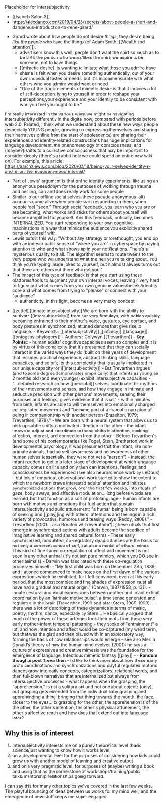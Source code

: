 Placeholder for intersubjectivity.

- [[Isabela Salon 3]]
- https://alexdanco.com/2019/04/28/secrets-about-people-a-short-and-dangerous-introduction-to-rene-girard/
* Girard wrote about how people do not desire _things_, they desire being _like the people_ who have the things
(cf Adam Smith: [[Wealth and attention]]).
	* advertisers know this well: people don't want the shirt so much as to be LIKE the person who wears/likes the shirt; we aspire to be someone, not to have things
	* [[mimetic desire]] is wanting to imitate what those you admire have
	* shame is felt when you desire something authentically, out of your own individual tastes or needs, but it's incommensurate with what others who you admire would want or need
	* "One of the tragic elements of mimetic desire is that it induces a lot of self-deception: lying to yourself in order to reshape your perceptions,your experience and your identity to be consistent with who you feel you ought to be."

I'm really interested in the various ways we might be navigating intersubjetivity differently in the digital now, compared with periods before web 2.0. Related, I think what we understand about these new ways people (especially YOUNG people, growing up expressing themselves and sharing their narratives online from the start of adolescence) are sharing their experiences and identity-related constructions has huge implications for language development, the phenomenology of consciousness, and (maybe?) shifts to a collective consciousness that may be important to consider deeply (there's a rabbit hole we could spend an entire new wiki on). For example, this article: https://aaronzlewis.com/blog/2020/02/18/being-your-selves-identity-r-and-d-on-the-pseudonymous-internet/
* Part of Lewis' argument is that online identity experiments, like using an anonymous pseudonym for the purposes of working through trauma and healing, can and does really work for some people
* Similar to our offline social selves, these pseudo-anonymous (alt) accounts come alive when people start responding to them, when people feel "seen." Through social feedback, you learn who you are or are becoming; what works and sticks for others about yourself will become amplified for yourself. And this feedback, critically, becomes INTERNALIZED. You start responding to your own cognitive machinations in a way that mimics the audience you explicitly shared parts of yourself with. 
* Lewis puts it this way: "Without any strategy or forethought, you end up with an indescribable sense of “where you are” in cyberspace by paying attention to who and what shows up in your notifications. There’s a mysterious quality to it all. The algorithm seems to route tweets to the very people who will understand what the hell you’re talking about. You think you’re typing inside jokes to yourself, but it almost always turns out that there are others out there who get you."
* The impact of this type of feedback is that you start using these platforms/tools to augment your own internal voices, leaving it very hard to figure out what comes from your own genuine values/beliefs/identity core and what comes from trying to "please" or connect with your "audience"
	* authenticity, in this light, becomes a very murky concept

- [[zettel]][[innate intersubjectivity]] We are born with the ability to cultivate [[intersubjectivity]] from our very first days, with babies quickly becoming entrained to their mother's voice, gestures, eye contact, and body postures in synchronized, attuned dances that give rise to language.
        - Keywords:: [[intersubjectivity]] [[infancy]] [[language]] [[ontogeny-phylogeny]]
        - Authors:: Colywyn [[Trevarthen]] 
        - **Key Points**:: 
            - human adults' cognitive capacities seem so complex and it is by virtue of this complexity that it's presumed that they can socially interact in the varied ways they do (built on their years of development that includes practical experience, abstract thinking skills, language capacities, and so on); its this complexity that is usually implicated in our unique capacity for i[[intersubjectivity]]
            - But Trevarthen argues (and to some degree demonstrates empirically) that infants as young as 2 months old (and even younger) exhibit intersubjective capacities
                - "...detailed research on how [[neonatal]] selves coordinate the rhythms of their movements and senses, and how they engage in intimate and seductive precision with other persons' movements, sensing their purposes and feelings, gives evidence that it is so."
                - within minutes from birth, infants are able to will themselves into emotionally charged co-regulated movement and "become part of a dramatic narration of being in companionship with another person (Brazelton, 1979; Trevarthen, 1979)."
            - We are born with a neural system that allows us to pick up subtle shifts in motivated attention in the other
                - the infant knows to adjust and coordinate to those shifts in attention, seeking affection, interest, and connection from the other 
            - Before Trevarthen's (and some of his contemporaries like Fogel, Stern, Bretherton)work in developmental psychology, it was presumed that the infant, like non-primate animals, had no self-awareness and no awareness of other human selves (essentially, they were not yet a "person")
                - instead, the infant needed to get to a later stage of development at which language capacity comes on line and only then can intentions, feelings, and consciousness be experienced (see also neuroscience work by LeDoux)
                - but lots of empirical, observational work started to show the extent to which the newborn draws interested adults' attention and initiates synchronized actions that grow, over the first few weeks, into rituals of gaze, body sways, and affective modulation... long before words are learned, but that function as a sort of protolanguage
                    - human infants are born with motives and emotions that fuel action that sustain intersubjectivity and build attunement: "a human being is born capable of seeking and [[play]]ing with others' attentions and feelings in a rich variety of provocative, humorous and teasing ways (Reddy, 2008)."
                    - Trevarthen (2001... also Breaten w/ Treverathen?): ;these rituals that first emerge in synchronized actions with adults become the seedbed of imaginative learning and shared cultural forms
            - These early synchronized, modulated, co-regulatory dyadic dances are the basis for not only a coherent sense of self, but also a model of others' minds
            - This kind of fine-tuned co-regulation of affect and movement is not seen in any other animal (it's not just pure mimicry, which you DO see in other animals)
            - Darwin was fascinated with these co-regulation processes himself: 
                - "My first child was born on December 27th, 1839, and I at once commenced to make notes on the first dawn of the various expressions which he exhibited, for I felt convinced, even at this early period, that the most complex and fine shades of expression must all have had a gradual and natural origin." (Darwin, 1887/1958, p. 131).
            -  innate gestural and vocal expressions between mother and infant exhibit coordination by an 'intrinsic motive pulse', a time sense generated and regulated in the brain (Trevarthen, 1999 and also: Stern, 1985, 1999). 
                - there was a lot of describing of these dynamics in terms of music, poetry, rhythm, dance, especially by Stern... He basically argued that much of the power of these artforms took their roots from these very early mother-infant temporal patterning
                - they spoke of "entrainment" a  lot, and how intention and affect would be co-captured (my weird term, but that was the gist) and then played with in an exploratory way, forming the basis of how relationships would emerge 
            - see also Merlin Donald's theory of how the human mind evolved (2001): he says a culture of expressive and creative mimesis was the foundation for the emergence of language. Infectious mimetic fantasy [[play]] 
            - 
        - **Random thoughts post Trevarthen**
            - i’d like to think more about how these early proto coordinations and synchronizations and playful regulated motoric dances grow into early concepts, categorizations, relational words, and then full-blown narratives that are internalized but always from intersubjective processes
            - what happens when the grasping, the "apprehension," is not a solitary act and not one about objects (only), but grasping gets extended from the individual baby grasping and apprehending a thing, bringing that thing towards the mouth, the face, closer to the eyes... to  grasping for the other, the apprehension is of the the other, the other's intention, the other's physical attunement, the other's affective reach and how does that extend out into language later? 


## Why this is of interest

1. Intersubjectivity interests me on a purely theoretical level (basic science/just wanting to know how it works level)
1. on a developmental level for the purposes of considering how kids could grow up with another model of learning and creative output
1. and on a very pragmatic level, for purposes of (maybe) writing a book and using that as the cornerstone of workshops/training/public talks/mentorship relationships going forward.

I can say this for many other topics we've covered in the last few weeks. The playful bouncing of ideas between us works for my mind well, and the emergence of new stuff keeps me super engaged.
